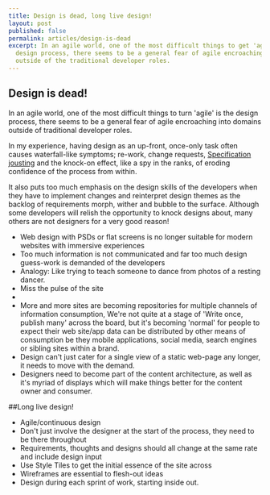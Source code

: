 ```yaml
---
title: Design is dead, long live design!
layout: post
published: false
permalink: articles/design-is-dead
excerpt: In an agile world, one of the most difficult things to get 'agile' is the
  design process, there seems to be a general fear of agile encroaching into domains
  outside of the traditional developer roles.
---
```

## Design is dead!
In an agile world, one of the most difficult things to turn 'agile' is the design process, there seems to be a general fear of agile encroaching into domains outside of traditional developer roles.

In my experience, having design as an up-front, once-only task often causes waterfall-like symptoms; re-work, change requests, [Specification jousting](/thesaurus/specification-jousting) and the knock-on effect, like a spy in the ranks, of eroding confidence of the process from within. 

It also puts too much emphasis on the design skills of the developers when they have to implement changes and reinterpret design themes as the backlog of requirements morph, wither and bubble to the surface. Although some developers will relish the opportunity to knock designs about, many others are not designers for a very good reason! 



- Web design with PSDs or flat screens is no longer suitable for modern websites with immersive experiences
- Too much information is not communicated and far too much design guess-work is demanded of the developers
- Analogy: Like trying to teach someone to dance from photos of a resting dancer.
 - Miss the pulse of the site
 - 
- More and more sites are becoming repositories for multiple channels of information consumption, We're not quite at a stage of 'Write once, publish many' across the board, but it's becoming 'normal' for people to expect their web site/app data can be distributed by other means of consumption be they mobile applications, social media, search engines or sibling sites within a brand.
- Design can't just cater for a single view of a static web-page any longer, it needs to move with the demand. 
- Designers need to become part of the content architecture, as well as it's myriad of displays which will make things better for the content owner and consumer.
 
##Long live design!
- Agile/continuous design
- Don't just involve the designer at the start of the process, they need to be there throughout
- Requirements, thoughts and designs should all change at the same rate and include design input
- Use Style Tiles to get the initial essence of the site across
- Wireframes are essential to flesh-out ideas
- Design during each sprint of work, starting inside out.
